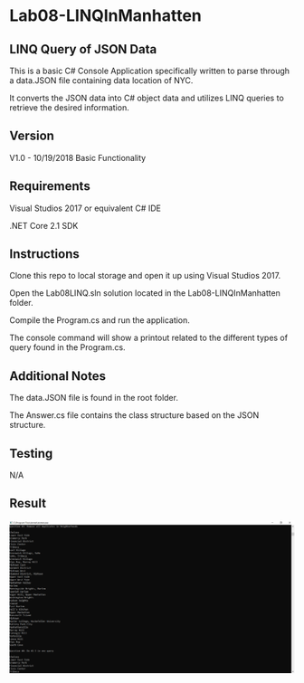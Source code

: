 # Lab08-LINQInManhatten

## LINQ Query of JSON Data

This is a basic C# Console Application specifically written to parse through a data.JSON file containing data location of NYC. 

It converts the JSON data into C# object data and utilizes LINQ queries to retrieve the desired information.

## Version

V1.0 - 10/19/2018 Basic Functionality

## Requirements

Visual Studios 2017 or equivalent C# IDE

.NET Core 2.1 SDK

## Instructions

Clone this repo to local storage and open it up using Visual Studios 2017.

Open the Lab08LINQ.sln solution located in the Lab08-LINQInManhatten folder.

Compile the Program.cs and run the application.

The console command will show a printout related to the different types of query found in the Program.cs.

## Additional Notes

The data.JSON file is found in the root folder.

The Answer.cs file contains the class structure based on the JSON structure.

## Testing

N/A

## Result

![Console](Capture.PNG?raw=true "Output")